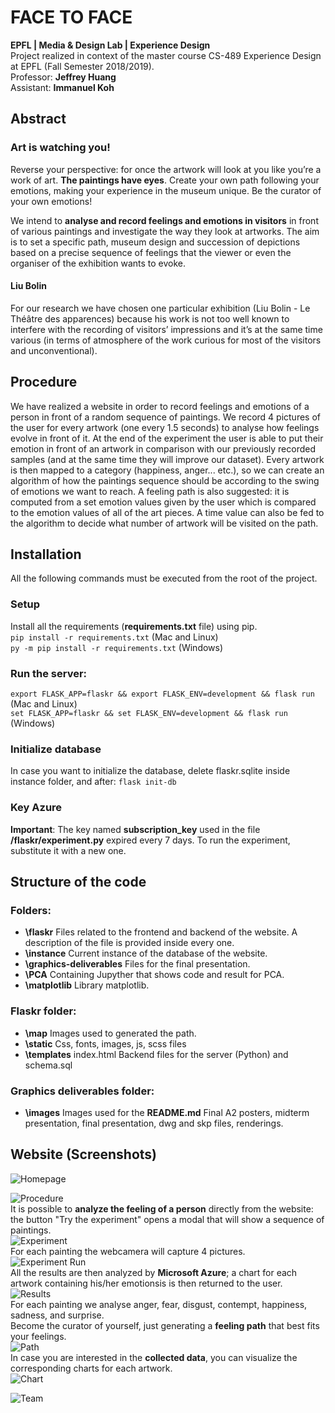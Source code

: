 # FACE TO FACE
**EPFL | Media & Design Lab | Experience Design** <br>
Project realized in context of the master course CS-489 Experience Design at EPFL (Fall Semester 2018/2019).
<br>
Professor: __Jeffrey **Huang**__ <br>
Assistant: __Immanuel **Koh**__

## Abstract
### __Art is watching you!__
Reverse your perspective: for once the artwork will look at you like you’re a work of art. **The paintings have eyes**. Create your own path following your emotions, making your experience in the museum unique. Be the curator of your own emotions!

We intend to **analyse and record feelings and emotions in visitors** in front of various paintings and investigate the way they look at artworks. The aim is to set a specific path, museum design and succession of depictions based on a precise sequence of feelings that the viewer or even the organiser of the exhibition wants to evoke.

#### Liu Bolin
For our research we have chosen one particular exhibition (Liu Bolin - Le Théâtre des apparences) because his work is not too well known to interfere with the recording of visitors’ impressions and it’s at the same time various (in terms of atmosphere of the work curious for most of the visitors and unconventional).

## Procedure
We have realized a website in order to record feelings and emotions of a person in front of a random sequence of paintings. We record 4 pictures of the user for every artwork (one every 1.5 seconds) to analyse how feelings evolve in front of it. At the end of the experiment the user is able to put their emotion in front of an artwork in comparison with our previously recorded samples (and at the same time they will improve our dataset). Every artwork is then mapped to a category (happiness, anger... etc.), so we can create an algorithm of how the paintings sequence should be according to the swing of emotions we want to reach. A feeling path is also suggested: it is computed from a set emotion values given by the user which is compared to the emotion values of all of the art pieces. A time value can also be fed to the algorithm to decide what number of artwork will be visited on the path.


## Installation
All the following commands must be executed from the root of the project.
### Setup
Install all the requirements (__requirements.txt__ file) using pip. <br>
```pip install -r requirements.txt``` (Mac and Linux) <br>
```py -m pip install -r requirements.txt``` (Windows)

### Run the server:
```export FLASK_APP=flaskr && export FLASK_ENV=development && flask run``` (Mac and Linux) <br>
```set FLASK_APP=flaskr && set FLASK_ENV=development && flask run``` (Windows)
<!-- To share:
```export FLASK_APP=server.py && export FLASK_ENV=development && flask run --host=0.0.0.0``` -->

### Initialize database
In case you want to initialize the database, delete flaskr.sqlite inside instance folder, and after:
```flask init-db```

### Key Azure
**Important**: The key named __subscription_key__ used in the file __/flaskr/experiment.py__ expired every 7 days. To run the experiment, substitute it with a new one.


## Structure of the code
### Folders:
- **\flaskr** Files related to the frontend and backend of the website. A description of the file is provided inside every one.
- **\instance** Current instance of the database of the website.
- **\graphics-deliverables** Files for the final presentation.
- **\PCA** Containing Jupyther that shows code and result for PCA.
- **\matplotlib** Library matplotlib.

### Flaskr folder:
- **\map** Images used to generated the path.
- **\static** Css, fonts, images, js, scss files
- **\templates** index.html
Backend files for the server (Python) and schema.sql

### Graphics deliverables folder:
- **\images** Images used for the __README.md__
Final A2 posters, midterm presentation, final presentation, dwg and skp files, renderings.

## Website (Screenshots)
![Homepage](https://github.com/costanzavolpini/emotions-museum.github.io/blob/master/graphics-deliverables/images/homepage.png?raw=true)

![Procedure](https://github.com/costanzavolpini/emotions-museum.github.io/blob/master/graphics-deliverables/images/projectprocedure.png?raw=true)
<br>
It is possible to **analyze the feeling of a person** directly from the website: the button "Try the experiment" opens a modal that will show a sequence of paintings.
<br>
![Experiment](https://github.com/costanzavolpini/emotions-museum.github.io/blob/master/graphics-deliverables/images/experiment1.png?raw=true)
<br>
For each painting the webcamera will capture 4 pictures.
<br>
![Experiment Run](https://github.com/costanzavolpini/emotions-museum.github.io/blob/master/graphics-deliverables/images/experiment2.png?raw=true)
<br>
All the results are then analyzed by **Microsoft Azure**; a chart for each artwork containing his/her emotionsis is then returned to the user.
<br>
![Results](https://github.com/costanzavolpini/emotions-museum.github.io/blob/master/graphics-deliverables/images/results.png?raw=true)
<br>
For each painting we analyse anger, fear, disgust, contempt, happiness, sadness, and surprise.
<br>
Become the curator of yourself, just generating a **feeling path** that best fits your feelings.
<br>
![Path](https://github.com/costanzavolpini/emotions-museum.github.io/blob/master/graphics-deliverables/images/path.png?raw=true)
<br>
In case you are interested in the **collected data**, you can visualize the corresponding charts for each artwork.
<br>
![Chart](https://github.com/costanzavolpini/emotions-museum.github.io/blob/master/graphics-deliverables/images/chart.png?raw=true)

![Team](https://raw.githubusercontent.com/costanzavolpini/emotions-museum.github.io/master/graphics-deliverables/images/team.png)


<!-- ## Future improvements -->
<!-- - Improve our sample: analyse more people of different age, sex and cultural background. -->
<!-- - Improve the tool to help museum curators to realize the best path for an exhibition. -->



